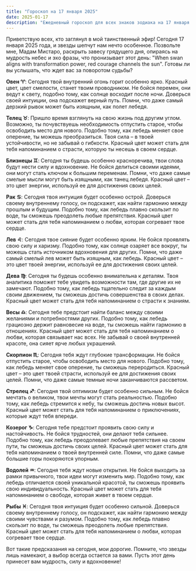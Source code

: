 ```yaml
---
title: "Гороскоп на 17 января 2025"
date: 2025-01-17
description: "Ежедневный гороскоп для всех знаков зодиака на 17 января 2025 года от Мадам Мистаро"
---
```


Приветствую всех, кто заглянул в мой таинственный эфир! Сегодня 17 января 2025 года, и звезды шепчут нам нечто особенное. Позвольте мне, Мадам Мистаро, раскрыть завесу грядущего дня, опираясь на мудрость небес и эхо фразы, что пронизывает этот день: "When swan aligns with transformation power, red courage channels the sun". Готовы ли вы услышать, что ждет вас за поворотом судьбы?

<b>Овен ♈️</b>: Сегодня твой внутренний огонь горит особенно ярко. Красный цвет, цвет смелости, станет твоим проводником. Не бойся перемен, они ведут к свету, подобно тому, как солнце восходит после ночи. Доверься своей интуиции, она подскажет верный путь. Помни, что даже самый дерзкий рывок может быть изящным, как полет лебедя.

<b>Телец ♉️</b>: Пришло время взглянуть на свою жизнь под другим углом. Возможно, ты почувствуешь необходимость отпустить старое, чтобы освободить место для нового. Подобно тому, как лебедь меняет свое оперение, ты можешь преобразиться. Твоя сила – в твоей устойчивости, но не забывай о гибкости. Красный цвет может стать для тебя напоминанием о страсти, которую ты несешь в своем сердце.

<b>Близнецы ♊️</b>: Сегодня ты будешь особенно красноречива, твои слова будут нести силу и вдохновение. Не бойся делиться своими идеями, они могут стать ключом к большим переменам. Помни, что даже самые смелые мысли могут быть изящными, как танец лебедя. Красный цвет – это цвет энергии, используй ее для достижения своих целей.

<b>Рак ♋️</b>: Сегодня твоя интуиция будет особенно острой. Доверься своему внутреннему голосу, он подскажет, как найти гармонию между прошлым и будущим. Подобно тому, как лебедь плавно скользит по воде, ты сможешь преодолеть любые препятствия. Красный цвет может стать для тебя напоминанием о любви, которая согревает твое сердце.

<b>Лев ♌️</b>: Сегодня твое сияние будет особенно ярким. Не бойся проявлять свою силу и харизму. Подобно тому, как солнце озаряет все вокруг, ты можешь стать источником вдохновения для других. Помни, что даже самый смелый лев может быть изящным, как лебедь. Красный цвет – это цвет твоей энергии, используй ее для достижения своих целей.

<b>Дева ♍️</b>: Сегодня ты будешь особенно внимательна к деталям. Твоя аналитика поможет тебе увидеть возможности там, где другие их не замечают. Подобно тому, как лебедь тщательно следит за каждым своим движением, ты сможешь достичь совершенства в своих делах. Красный цвет может стать для тебя напоминанием о страсти к знаниям.

<b>Весы ♎️</b>: Сегодня тебе предстоит найти баланс между своими желаниями и потребностями других. Подобно тому, как лебедь грациозно держит равновесие на воде, ты сможешь найти гармонию в отношениях. Красный цвет может стать для тебя напоминанием о любви, которая связывает нас всех. Не забывай о своей внутренней красоте, она сияет ярче любых украшений.

<b>Скорпион ♏️</b>: Сегодня тебя ждут глубокие трансформации. Не бойся отпустить старое, чтобы освободить место для нового. Подобно тому, как лебедь меняет свое оперение, ты сможешь переродиться. Красный цвет – это цвет твоей страсти, используй ее для достижения своих целей. Помни, что даже самые темные ночи заканчиваются рассветом.

<b>Стрелец ♐️</b>: Сегодня твой оптимизм будет особенно сильным. Не бойся мечтать о великом, твои мечты могут стать реальностью. Подобно тому, как лебедь стремится к небу, ты сможешь достичь новых высот. Красный цвет может стать для тебя напоминанием о приключениях, которые ждут тебя впереди.

<b>Козерог ♑️</b>: Сегодня тебе предстоит проявить свою силу и настойчивость. Не бойся трудностей, они делают тебя сильнее. Подобно тому, как лебедь преодолевает любые препятствия на своем пути, ты сможешь достичь своих целей. Красный цвет может стать для тебя напоминанием о твоей внутренней силе. Помни, что даже самые большие горы покоряются упорным.

<b>Водолей ♒️</b>: Сегодня тебя ждут новые открытия. Не бойся выходить за рамки привычного, твои идеи могут изменить мир. Подобно тому, как лебедь отличается своей уникальной красотой, ты сможешь проявить свою индивидуальность. Красный цвет может стать для тебя напоминанием о свободе, которая живет в твоем сердце.

<b>Рыбы ♓️</b>: Сегодня твоя интуиция будет особенно сильной. Доверься своему внутреннему голосу, он подскажет, как найти гармонию между своими чувствами и разумом. Подобно тому, как лебедь плавно скользит по воде, ты сможешь преодолеть любые препятствия. Красный цвет может стать для тебя напоминанием о любви, которая согревает твое сердце.

Вот такие предсказания на сегодня, мои дорогие. Помните, что звезды лишь намекают, а выбор всегда остается за вами. Пусть этот день принесет вам мудрость, силу и вдохновение!
